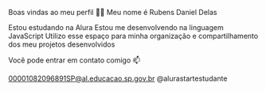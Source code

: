 Boas vindas ao meu perfil 💙💙
Meu nome é Rubens Daniel Delas

Estou estudando na Alura
Estou me desenvolvendo na linguagem JavaScript
Utilizo esse espaço para minha organização e compartilhamento dos meu projetos desenvolvidos

Você pode entrar em contato comigo 📫

00001082096891SP@al.educacao.sp.gov.br
@alurastartestudante
